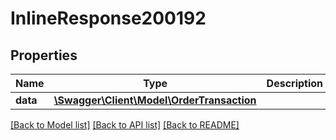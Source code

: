 # InlineResponse200192

## Properties
Name | Type | Description | Notes
------------ | ------------- | ------------- | -------------
**data** | [**\Swagger\Client\Model\OrderTransaction**](OrderTransaction.md) |  | [optional] 

[[Back to Model list]](../../README.md#documentation-for-models) [[Back to API list]](../../README.md#documentation-for-api-endpoints) [[Back to README]](../../README.md)

